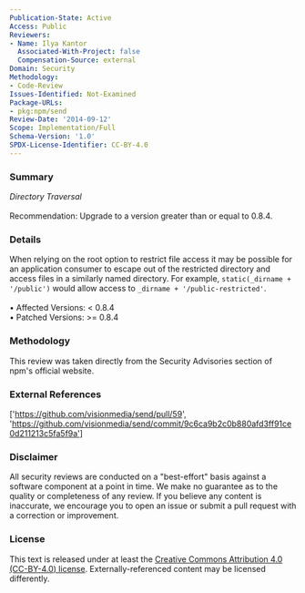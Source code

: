 ```yaml
---
Publication-State: Active
Access: Public
Reviewers:
- Name: Ilya Kantor
  Associated-With-Project: false
  Compensation-Source: external
Domain: Security
Methodology:
- Code-Review
Issues-Identified: Not-Examined
Package-URLs:
- pkg:npm/send
Review-Date: '2014-09-12'
Scope: Implementation/Full
Schema-Version: '1.0'
SPDX-License-Identifier: CC-BY-4.0
---
```

### Summary
*Directory Traversal*<br><br>Recommendation: Upgrade to a version greater than or equal to 0.8.4.
### Details
When relying on the root option to restrict file access it may be possible for an application consumer to escape out of the restricted directory and access files in a similarly named directory. For example, `static(_dirname + '/public')` would allow access to `_dirname + '/public-restricted'`.
<br><br>• Affected Versions: < 0.8.4
<br>• Patched Versions: >= 0.8.4
### Methodology
This review was taken directly from the Security Advisories section of npm's official website.
### External References
['https://github.com/visionmedia/send/pull/59', 'https://github.com/visionmedia/send/commit/9c6ca9b2c0b880afd3ff91ce0d211213c5fa5f9a']
### Disclaimer
All security reviews are conducted on a "best-effort" basis against a software component at a point in time. We make no guarantee as to the quality or completeness of any review. If you believe any content is inaccurate, we encourage you to open an issue or submit a pull request with a correction or improvement.
### License
This text is released under at least the [Creative Commons Attribution 4.0 (CC-BY-4.0) license](https://creativecommons.org/licenses/by/4.0/legalcode.txt). Externally-referenced content may be licensed differently.
